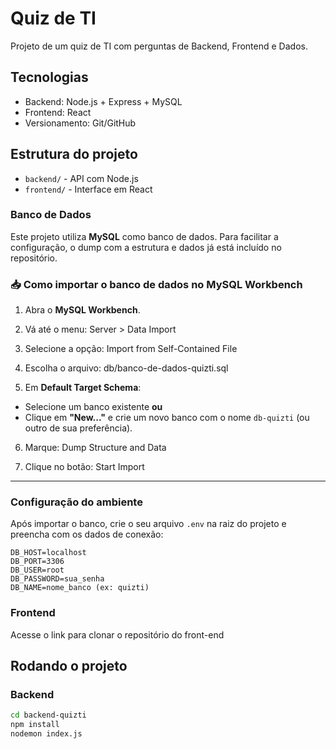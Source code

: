 # Quiz de TI

Projeto de um quiz de TI com perguntas de Backend, Frontend e Dados.

## Tecnologias

- Backend: Node.js + Express + MySQL
- Frontend: React
- Versionamento: Git/GitHub

## Estrutura do projeto

- `backend/` - API com Node.js
- `frontend/` - Interface em React

### Banco de Dados
Este projeto utiliza **MySQL** como banco de dados. Para facilitar a configuração, o dump com a estrutura e dados já está incluído no repositório.

### 📥 Como importar o banco de dados no MySQL Workbench

1. Abra o **MySQL Workbench**.

2. Vá até o menu: Server > Data Import

3. Selecione a opção: Import from Self-Contained File

4. Escolha o arquivo: db/banco-de-dados-quizti.sql

5. Em **Default Target Schema**:
- Selecione um banco existente **ou**
- Clique em **"New..."** e crie um novo banco com o nome `db-quizti` (ou outro de sua preferência).

6. Marque: Dump Structure and Data

7. Clique no botão: Start Import

---

### Configuração do ambiente

Após importar o banco, crie o seu arquivo `.env` na raiz do projeto e preencha com os dados de conexão:

```env
DB_HOST=localhost
DB_PORT=3306
DB_USER=root
DB_PASSWORD=sua_senha
DB_NAME=nome_banco (ex: quizti)
```

### Frontend
Acesse o link para clonar o repositório do front-end

## Rodando o projeto

### Backend
```bash
cd backend-quizti
npm install
nodemon index.js
```

